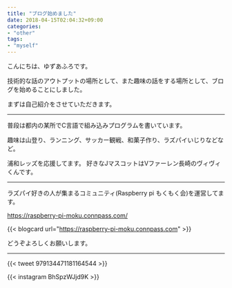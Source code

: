 ```yaml
---
title: "ブログ始めました"
date: 2018-04-15T02:04:32+09:00
categories:
- "other"
tags:
- "myself"
---
```


こんにちは、ゆずあふろです。

技術的な話のアウトプットの場所として、また趣味の話をする場所として、ブログを始めることにしました。

まずは自己紹介をさせていただきます。

<!--more-->

---

普段は都内の某所でC言語で組み込みプログラムを書いています。

趣味は山登り、ランニング、サッカー観戦、和菓子作り、ラズパイいじりなどなど。

浦和レッズを応援してます。
好きなJマスコットはVファーレン長崎のヴィヴィくんです。

---

ラズパイ好きの人が集まるコミュニティ(Raspberry pi もくもく会)を運営してます。

https://raspberry-pi-moku.connpass.com/

{{< blogcard url="https://raspberry-pi-moku.connpass.com" >}}

どうぞよろしくお願いします。

---

{{< tweet 979134471181164544 >}}

{{< instagram BhSpzWJjd9K >}}
